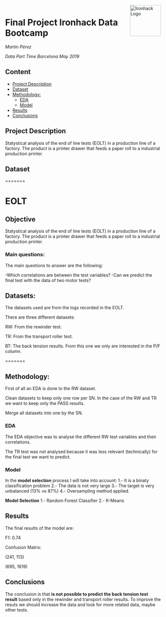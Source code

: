 <img src="https://bit.ly/2VnXWr2" alt="Ironhack Logo" width="100" align="right"/>

#  Final Project Ironhack Data Bootcamp
*Martin Pérez*

*Data Part Time Barcelona May 2019*


## Content
- [Project Description](#project)
- [Dataset](#dataset)
- [Methodology:](#methodology)
    * [EDA](#eda)
    * [Model](#model)
- [Results](#results)
- [Conclusions](#conclusions)

<a name="project"></a>

## Project Description

Statystical analysis of the end of line tests (EOLT) in a production line of a factory. The product is a printer drawer that feeds a paper roll to a industrial production printer.



<a name="dataset"></a>


## Dataset
=======
# EOLT

## Objective
Statystical analysis of the end of line tests (EOLT) in a production line of a factory.
The product is a printer drawer that feeds a paper roll to a industrial production printer.

### Main questions:
The main questions to answer are the following:

  -Which correlations are between the test variables?
  -Can we predict the final test with the data of two motor tests?
  
## Datasets:

The datasets used are from the logs recorded in the EOLT.

There are three different datasets:

RW: From the rewinder test.

TR: From the transport roller test.

BT: The back tension results. From this one we only are interested in the P/F column.

<a name="methodology:"></a>

=======

## Methodology:

First of all an EDA is done to the RW dataset.

Clean datasets to keep only one row per SN. In the case of the RW and TR we want to keep only the PASS results.

Merge all datasets into one by the SN.

<a name="eda"></a>

### EDA

The EDA objective was to analyse the different RW test variables and their correlations.

The TR test was not analysed because it was less relevant (technically) for the final test we want to predict.

<a name="model"></a>

### Model

In the **model selection** process I will take into account:
1.- It is a binaty classification problem
2.- The data is not very large
3.- The target is very unbalanced (13% vs 87%)
4.- Oversampling method applied.

**Model Selection**
1.- Random Forest Classifier
2.- K-Means

<a name="results"></a>

## Results

The final results of the model are:

F1: 0.74

Confusion Matrix: 

(241, 113)

(695, 1619)


<a name="conclusions"></a>


## Conclusions


The conclusion is that **is not possible to predict the back tension test result** based only in the rewinder and transport roller results.
To improve the resuts we should increase the data and look for more related data, maybe other tests.
